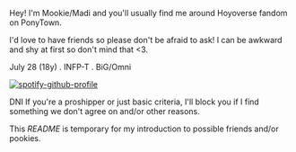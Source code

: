 Hey! I'm Mookie/Madi and you'll usually find me around Hoyoverse fandom on PonyTown.

I'd love to have friends so please don't be afraid to ask! I can be awkward and shy at first so don't mind that <3.

July 28 (18y) . INFP-T . BiG/Omni

[![spotify-github-profile](https://spotify-github-profile.kittinanx.com/api/view?uid=31ts7iv6yt53whgxdprzrnl2dw7q&cover_image=true&theme=natemoo-re&show_offline=true&background_color=121212&interchange=true&bar_color=ffffff&bar_color_cover=false)](https://github.com/kittinan/spotify-github-profile)

DNI If you're a proshipper or just basic criteria, I'll block you if I find something we don't agree on and/or other reasons.

This *README* is temporary for my introduction to possible friends and/or pookies.
